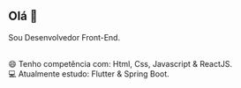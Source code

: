 ## Olá 👋
Sou Desenvolvedor Front-End.

<br>
😄 Tenho competência com: Html, Css, Javascript & ReactJS.
<br>
💻 Atualmente estudo: Flutter & Spring Boot.

